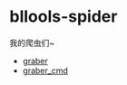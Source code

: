 # bllools-spider
我的爬虫们~  
- [graber](https://github.com/Bllose/bllools-spider/raw/main/pics/erowall/dist/graber.exe)
- [graber_cmd](https://github.com/Bllose/bllools-spider/raw/main/cmds/dist/graber_cmd.exe)
